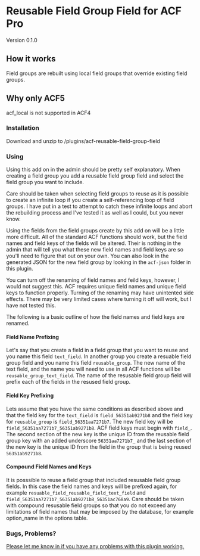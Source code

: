 # Reusable Field Group Field for ACF Pro
Version 0.1.0

## How it works
Field groups are rebuilt using local field groups that override existing field groups.

## Why only ACF5
acf_local is not supported in ACF4

### Installation
Download and unzip to /plugins/acf-reusable-field-group-field

### Using
Using this add on in the admin should be pretty self explanatory. When creating a field group you add a 
reusable field group field and select the field group you want to include.

Care should be taken when 
selecting field groups to reuse as it is possible to create an infinite loop if you create a
self-referencing loop of field groups. I have put in a test to attempt to catch these infinite loops
and abort the rebuilding process and I've tested it as well as I could, but you never know.

Using the fields from the field groups create by this add on will be a little more difficult. All of 
the standard ACF functions should work, but the field names and field keys of the fields will be altered.
Their is nothing in the admin that will tell you what these new field names and field keys are so you'll
need to figure that out on your own. You can also look in the generated JSON for the new field group by
looking in the `acf-json` folder in this plugin.

You can turn off the renaming of field names and feild keys, however, I would not suggest this. ACF requires
unique field names and unique field keys to function properly. Turning of the renaming may have unintented
side effects. There may be very limited cases where turning it off will work, but I have not tested this.

The following is a basic outline of how the field names and field keys are renamed.

#### Field Name Prefixing

Let's say that you create a field in a field group that you want to reuse and you name this field `text_field`.
In another group you create a resuable field group field and you name this field `reusable_group`. The new name
of the text field, and the name you will need to use in all ACF functions will be `reusable_group_text_field`.
The name of the resusable field group field will prefix each of the fields in the resused field group.

#### Field Key Prefixing

Lets assume that you have the same conditions as described above and that the field key for the `text_field`
is `field_56351ab9271b8` and the field key for `reusable_group` is `field_56351aa7271b7`. The new field 
key will be `field_56351aa7271b7_56351ab9271b8`. ACF field keys must begin with `field_`. The second 
section of the new key is the unique ID from the reusable field group key with an added underscore 
`56351aa7271b7_` and the last section of the new key is the unique ID from the field in the group 
that is being reused `56351ab9271b8`.

#### Compound Field Names and Keys
It is posssible to reuse a field group that included resusable field group fields. In this case the field names
and keys will be prefixed again, for example `resuable_field_reusable_field_text_field` and
`field_56351aa7271b7_56351ab9271b8_56351ac768a9`. Care should be taken with compound resusable field groups so
that you do not exceed any limitations of field names that may be imposed by the database, for example option_name in the options table.

### Bugs, Problems?
[Please let me know in if you have any problems with this plugin working.](https://github.com/Hube2/acf-reusable-field-group-field/issues)
